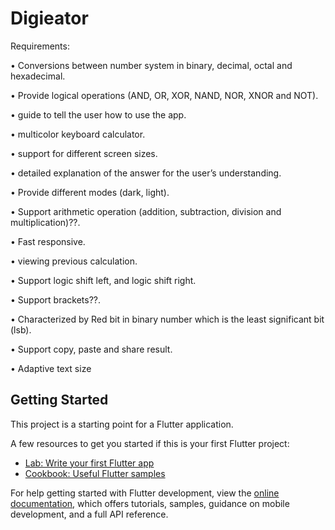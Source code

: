 # Digieator
Requirements:

• Conversions between number system in binary, decimal, octal and
hexadecimal.

• Provide logical operations (AND, OR, XOR, NAND, NOR, XNOR and NOT).

• guide to tell the user how to use the app.

• multicolor keyboard calculator.

• support for different screen sizes.

• detailed explanation of the answer for the user’s understanding.

• Provide different modes (dark, light).

• Support arithmetic operation (addition, subtraction, division and
multiplication)??.

• Fast responsive.

• viewing previous calculation.

• Support logic shift left, and logic shift right.

• Support brackets??.

• Characterized by Red bit in binary number which is the least significant bit
(lsb).

• Support copy, paste and share result.

• Adaptive text size



## Getting Started

This project is a starting point for a Flutter application.

A few resources to get you started if this is your first Flutter project:

- [Lab: Write your first Flutter app](https://docs.flutter.dev/get-started/codelab)
- [Cookbook: Useful Flutter samples](https://docs.flutter.dev/cookbook)

For help getting started with Flutter development, view the
[online documentation](https://docs.flutter.dev/), which offers tutorials,
samples, guidance on mobile development, and a full API reference.
